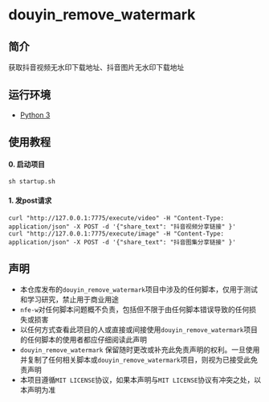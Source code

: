 # douyin_remove_watermark

## 简介

获取抖音视频无水印下载地址、抖音图片无水印下载地址

## 运行环境

- [Python 3](https://www.python.org/)

## 使用教程

#### 0. 启动项目

```shell
sh startup.sh
```

#### 1. 发post请求

```shell
curl "http://127.0.0.1:7775/execute/video" -H "Content-Type: application/json" -X POST -d '{"share_text": "抖音视频分享链接" }'
curl "http://127.0.0.1:7775/execute/image" -H "Content-Type: application/json" -X POST -d '{"share_text": "抖音图集分享链接" }'
```

## 声明

- 本仓库发布的`douyin_remove_watermark`项目中涉及的任何脚本，仅用于测试和学习研究，禁止用于商业用途
- `nfe-w`对任何脚本问题概不负责，包括但不限于由任何脚本错误导致的任何损失或损害
- 以任何方式查看此项目的人或直接或间接使用`douyin_remove_watermark`项目的任何脚本的使用者都应仔细阅读此声明
- `douyin_remove_watermark` 保留随时更改或补充此免责声明的权利。一旦使用并复制了任何相关脚本或`douyin_remove_watermark`项目，则视为已接受此免责声明
- 本项目遵循`MIT LICENSE`协议，如果本声明与`MIT LICENSE`协议有冲突之处，以本声明为准

